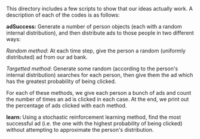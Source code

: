 This directory includes a few scripts to show that our ideas
actually work. A description of each of the codes is as follows:

**adSuccess:** Generate a number of person objects (each with a
random internal distribution), and then distribute ads to those
people in two different ways:

  *Random method*: At each time step, give the person a random
(uniformly distributed) ad from our ad bank. 

  *Targetted method*: Generate some random (according to the 
person's internal distribution) searches for each person, then
give them the ad which has the greatest probability of being 
clicked.

For each of these methods, we give each person a bunch of ads 
and count the number of times an ad is clicked in each case.
At the end, we print out the percentage of ads clicked with
each method.

**learn:** Using a stochastic reinforcement learning method,
find the most successful ad (i.e. the one with the highest 
probability of being clicked) without attempting to 
approximate the person's distribution.
